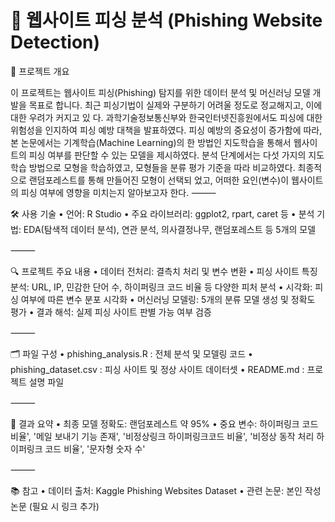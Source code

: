# 📄 웹사이트 피싱 분석 (Phishing Website Detection)

📌 프로젝트 개요

이 프로젝트는 웹사이트 피싱(Phishing) 탐지를 위한 데이터 분석 및 머신러닝 모델 개발을 목표로 합니다.
최근 피싱기법이 실제와 구분하기 어려울 정도로 정교해지고, 이에 대한 우려가 커지고 있
다. 과학기술정보통신부와 한국인터넷진흥원에서도 피싱에 대한 위험성을 인지하여 피싱 예방
대책을 발표하였다. 피싱 예방의 중요성이 증가함에 따라, 본 논문에서는 기계학습(Machine
Learning)의 한 방법인 지도학습을 통해서 웹사이트의 피싱 여부를 판단할 수 있는 모델을
제시하였다. 분석 단계에서는 다섯 가지의 지도학습 방법으로 모형을 학습하였고, 모형들을
분류 평가 기준을 따라 비교하였다. 최종적으로 랜덤포레스트를 통해 만들어진 모형이 선택되
었고, 어떠한 요인(변수)이 웹사이트의 피싱 여부에 영향을 미치는지 알아보고자 한다.
⸻

🛠️ 사용 기술
	•	언어: R Studio
	•	주요 라이브러리: ggplot2, rpart, caret 등
	•	분석 기법: EDA(탐색적 데이터 분석), 연관 분석, 의사결정나무, 랜덤포레스트 등 5개의 모델

⸻

🔍 프로젝트 주요 내용
	•	데이터 전처리: 결측치 처리 및 변수 변환
	•	피싱 사이트 특징 분석: URL, IP, 민감한 단어 수, 하이퍼링크 코드 비율 등 다양한 피처 분석
	•	시각화: 피싱 여부에 따른 변수 분포 시각화
	•	머신러닝 모델링: 5개의 분류 모델 생성 및 정확도 평가
	•	결과 해석: 실제 피싱 사이트 판별 가능 여부 검증

⸻

🗂️ 파일 구성
	•	phishing_analysis.R : 전체 분석 및 모델링 코드
	•	phishing_dataset.csv : 피싱 사이트 및 정상 사이트 데이터셋
	•	README.md : 프로젝트 설명 파일

⸻

🚀 결과 요약
	•	최종 모델 정확도: 랜덤포레스트 약 95%
	•	중요 변수: 하이퍼링크 코드 비율', '메일 보내기 기능 존재', '비정상링크 하이퍼링크코드 비율', '비정상 동작 처리 하이퍼링크 코드 비율', '문자형 숫자 수'

⸻

📚 참고
	•	데이터 출처: Kaggle Phishing Websites Dataset
	•	관련 논문: 본인 작성 논문 (필요 시 링크 추가)

